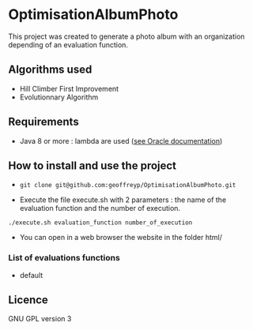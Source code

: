 # OptimisationAlbumPhoto
This project was created to generate a photo album with an organization depending of an evaluation function.


## Algorithms used
 - Hill Climber First Improvement
 - Evolutionnary Algorithm


## Requirements
 - Java 8 or more : lambda are used ([see Oracle documentation](https://docs.oracle.com/javase/tutorial/java/javaOO/lambdaexpressions.html))


## How to install and use the project
- ``` git clone git@github.com:geoffreyp/OptimisationAlbumPhoto.git ```

- Execute the file execute.sh with 2 parameters : the name of the evaluation function and the number of execution. 

``` ./execute.sh evaluation_function number_of_execution  ```

- You can open in a web browser the website in the folder html/ 

### List of evaluations functions
 - default
 
 
## Licence
GNU GPL version 3
